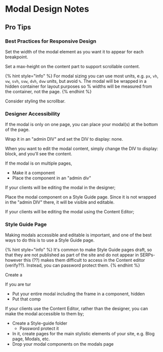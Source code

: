 # Modal Design Notes

## Pro Tips

### Best Practices for Responsive Design

Set the width of the modal element as you want it to appear for each breakpoint. &#x20;



Set a max-height on the content part to support scrollable content.&#x20;

{% hint style="info" %}
For modal sizing you can use most units, e.g. `px`, `vh`, `vw`, `svh`, `svw`, `dvh`, `dvw` units, but avoid `%`.  The modal will be wrapped in a hidden container for layout purposes so % widths will be measured from the container, not the page.&#x20;
{% endhint %}

Consider styling the scrollbar.&#x20;

### Designer Accessibility&#x20;

If the modal is only on one page, you can place your modal(s) at the bottom of the page.

Wrap it in an "admin DIV" and set the DIV to display: none.&#x20;

When you want to edit the modal content, simply change the DIV to display: block, and you'll see the content.&#x20;

If the modal is on multiple pages,&#x20;

* Make it a component
* Place the component in an "admin div"&#x20;

If your clients will be editing the modal in the designer;&#x20;

Place the modal component on a Style Guide page.  Since it is not wrapped in the "admin DIV" there, it will be visible and editable.&#x20;

If your clients will be editing the modal using the Content Editor;&#x20;





### Style Guide Page

Making modals accessible and editable is important, and one of the best ways to do this is to use a Style Guide page.&#x20;

{% hint style="info" %}
It's common to make Style Guide pages draft, so that they are not published as part of the site and do not appear in SERPs- however this (??) makes them difficult to access in the Content editor (verify??).  Instead, you can password protect them.&#x20;
{% endhint %}



Create a&#x20;

If you are tur

* Put your entire modal including the frame in a component, hidden&#x20;
* Put that comp

If your clients use the Content Editor, rather than the designer, you can make the modal accessible to them by;

* Create a Style-guide folder
  * Password protect it
* In it, create pages for the main stylistic elements of your site, e.g. Blog page, Modals, etc.&#x20;
* Drop your modal components on the modals page&#x20;
